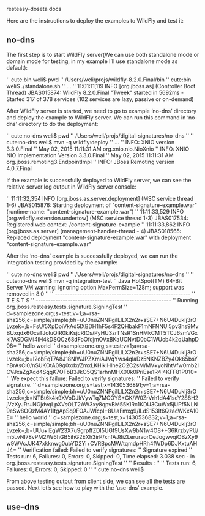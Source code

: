 resteasy-doseta docs

Here are the instructions to deploy the examples to WildFly and test it:

## no-dns

The first step is to start WildFly server(We can use both standalone mode or domain mode for testing, in my example I’ll use standalone mode as default):

'' cute:bin weli$ pwd
'' /Users/weli/projs/wildfly-8.2.0.Final/bin
'' cute:bin weli$ ./standalone.sh
'' ...
'' 11:01:11,119 INFO  [org.jboss.as] (Controller Boot Thread) JBAS015874: WildFly 8.2.0.Final "Tweek" started in 5692ms - Started 317 of 378 services (102 services are lazy, passive or on-demand)

After WildFly server is started, we need to go to example ‘no-dns’ directory and deploy the example to WildFly server. We can run this command in ‘no-dns’ directory to do the deployment:

'' cute:no-dns weli$ pwd
'' /Users/weli/projs/digital-signatures/no-dns
'' 
'' cute:no-dns weli$ mvn -q wildfly:deploy
'' ...
'' INFO: XNIO version 3.3.0.Final
'' May 02, 2015 11:11:31 AM org.xnio.nio.NioXnio <clinit>
'' INFO: XNIO NIO Implementation Version 3.3.0.Final
'' May 02, 2015 11:11:31 AM org.jboss.remoting3.EndpointImpl <clinit>
'' INFO: JBoss Remoting version 4.0.7.Final

If the example is successfully deployed to WildFly server, we can see the relative server log output in WildFly server console:

'' 11:11:32,354 INFO  [org.jboss.as.server.deployment] (MSC service thread 1-6) JBAS015876: Starting deployment of "content-signature-example.war" (runtime-name: "content-signature-example.war")
'' 11:11:33,529 INFO  [org.wildfly.extension.undertow] (MSC service thread 1-3) JBAS017534: Registered web context: /content-signature-example
'' 11:11:33,862 INFO  [org.jboss.as.server] (management-handler-thread - 4) JBAS018565: Replaced deployment "content-signature-example.war" with deployment "content-signature-example.war"

After the ‘no-dns’ example is successfully deployed, we can run the integration testing provided by the example:

'' cute:no-dns weli$ pwd
'' /Users/weli/projs/digital-signatures/no-dns
'' 
'' cute:no-dns weli$ mvn -q integration-test
'' Java HotSpot(TM) 64-Bit Server VM warning: ignoring option MaxPermSize=128m; support was removed in 8.0
'' 
'' -------------------------------------------------------
''  T E S T S
'' -------------------------------------------------------
'' Running org.jboss.resteasy.tests.signature.SigningTest
'' d=samplezone.org;s=test;v=1;a=rsa-sha256;c=simple/simple;bh=uU0nuZNNPgilLlLX2n2r+sSE7+N6U4DukIj3rOLvzek=;b=FsU/5XpDoiVkAd5IXBDH1hF5s4F2QHbakF1mNFNNUl5pv3hs9MvBUxqdx6OcaTJoIuQIR0kiKsjcRIOs/PyHU3zrTNsR1SnHMkCMT5TCJ6smVGxki7ASDGMi4iH4kDSQCz68dFoOfdjmOVxBKaUCNvtD0bC1WUcb4k2qUahpD08=
'' hello world
'' d=samplezone.org;s=test;v=1;a=rsa-sha256;c=simple/simple;bh=uU0nuZNNPgilLlLX2n2r+sSE7+N6U4DukIj3rOLvzek=;b=l2obFqT7A8J18NIWJPZXmiAJVqYws4qIaDz5NKNZBZy4Ok65bsYhBrAsCi0/nSUKOtA09g0xdx/ZmxLKHikiHlhe2O2C2sM/MV+yoNhtVfw0mb2ICVJxaZgXqd4SqqK7OFbB3JkO5QS1arhnMHX00k0PriEse1R4l4KFF81P010=
'' We expect this failure: Failed to verify signatures:
''  Failed to verify signature.
'' d=samplezone.org;s=test;x=1430536891;v=1;a=rsa-sha256;c=simple/simple;bh=uU0nuZNNPgilLlLX2n2r+sSE7+N6U4DukIj3rOLvzek=;b=NTBt6k4k9XVoDJkVywTq7MCOYS+GK/W0ZrVrh1dA41seY2S8H2jVzXyJRr+NGjdvqLpXVsOLT2AW3xy8qpvBM55KIRc1KDU3CuWx5jUPf5NLN9eSw8OQzM4AY1ItgApSq9FOAJWIcpI+8UlaFmxg9/lLdS153It6QzacWKxA10E=
'' hello world
'' d=samplezone.org;s=test;x=1430536832;v=1;a=rsa-sha256;c=simple/simple;bh=uU0nuZNNPgilLlLX2n2r+sSE7+N6U4DukIj3rOLvzek=;b=UUu+IEgW23X7u9grpffZDI5UGf9UsXw9bN1w4O8++36KrzbyPU/m5LvNI78vPM2/W6hGB5ihG2EXh3irP/xnfAJ8iZLeruraorOeJogwvqiOBzXy9w9WVcJJK47xkknwg0ubYD2Yi+CVRBpcMW/tqmdpHRh4fWDp6DJKxtuAHJ4=
'' Verification failed: Failed to verify signatures:
''  Signature expired
'' Tests run: 6, Failures: 0, Errors: 0, Skipped: 0, Time elapsed: 3.038 sec - in org.jboss.resteasy.tests.signature.SigningTest
'' 
'' Results :
'' 
'' Tests run: 6, Failures: 0, Errors: 0, Skipped: 0
'' 
'' cute:no-dns weli$

From above testing output from client side, we can see all the tests are passed. Next let’s see how to play with the ‘use-dns’ example.

## use-dns